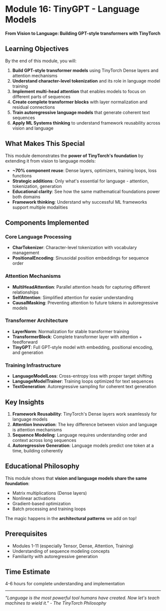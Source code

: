 # Module 16: TinyGPT - Language Models

**From Vision to Language: Building GPT-style transformers with TinyTorch**

## Learning Objectives

By the end of this module, you will:

1. **Build GPT-style transformer models** using TinyTorch Dense layers and attention mechanisms
2. **Understand character-level tokenization** and its role in language model training
3. **Implement multi-head attention** that enables models to focus on different parts of sequences
4. **Create complete transformer blocks** with layer normalization and residual connections
5. **Train autoregressive language models** that generate coherent text sequences
6. **Apply ML Systems thinking** to understand framework reusability across vision and language

## What Makes This Special

This module demonstrates the **power of TinyTorch's foundation** by extending it from vision to language models:

- **~70% component reuse**: Dense layers, optimizers, training loops, loss functions
- **Strategic additions**: Only what's essential for language - attention, tokenization, generation
- **Educational clarity**: See how the same mathematical foundations power both domains
- **Framework thinking**: Understand why successful ML frameworks support multiple modalities

## Components Implemented

### Core Language Processing
- **CharTokenizer**: Character-level tokenization with vocabulary management
- **PositionalEncoding**: Sinusoidal position embeddings for sequence order

### Attention Mechanisms  
- **MultiHeadAttention**: Parallel attention heads for capturing different relationships
- **SelfAttention**: Simplified attention for easier understanding
- **CausalMasking**: Preventing attention to future tokens in autoregressive models

### Transformer Architecture
- **LayerNorm**: Normalization for stable transformer training
- **TransformerBlock**: Complete transformer layer with attention + feedforward
- **TinyGPT**: Full GPT-style model with embedding, positional encoding, and generation

### Training Infrastructure
- **LanguageModelLoss**: Cross-entropy loss with proper target shifting
- **LanguageModelTrainer**: Training loops optimized for text sequences
- **TextGeneration**: Autoregressive sampling for coherent text generation

## Key Insights

1. **Framework Reusability**: TinyTorch's Dense layers work seamlessly for language models
2. **Attention Innovation**: The key difference between vision and language is attention mechanisms
3. **Sequence Modeling**: Language requires understanding order and context across long sequences
4. **Autoregressive Generation**: Language models predict one token at a time, building coherently

## Educational Philosophy

This module shows that **vision and language models share the same foundation**:
- Matrix multiplications (Dense layers) 
- Nonlinear activations
- Gradient-based optimization
- Batch processing and training loops

The magic happens in the **architectural patterns** we add on top!

## Prerequisites

- Modules 1-11 (especially Tensor, Dense, Attention, Training)
- Understanding of sequence modeling concepts
- Familiarity with autoregressive generation

## Time Estimate

4-6 hours for complete understanding and implementation

---

*"Language is the most powerful tool humans have created. Now let's teach machines to wield it." - The TinyTorch Philosophy*